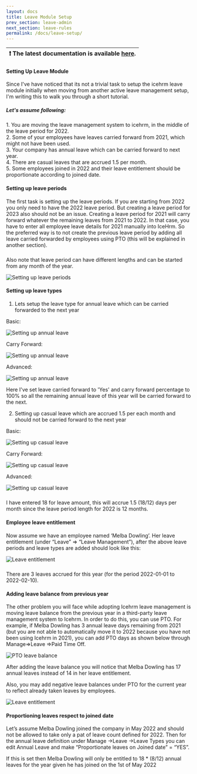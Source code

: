 ```yaml
---
layout: docs
title: Leave Module Setup
prev_section: leave-admin
next_section: leave-rules
permalink: /docs/leave-setup/
---
```


| :exclamation:  The latest documentation is available [here](https://icehrm.com/explore/docs-category/leave-management/).   |
|-----------------------------------------|

#### Setting Up Leave Module

Since I've have noticed that its not a trivial task to setup the icehrm leave module initially when moving from another 
active leave management setup, I'm writing this to walk you through a short tutorial.

<div class="note info">
  <h5>Let's assume following:</h5>
  <p>
1. You are moving the leave management system to icehrm, in the middle of the leave period for 2022.<br/>
2. Some of your employees have leaves carried forward from 2021, which might not have been used.<br/>
3. Your company has annual leave which can be carried forward to next year.<br/>
4. There are casual leaves that are accrued 1.5 per month.<br/>
5. Some employees joined in 2022 and their leave entitlement should be proportionate according to joined date.<br/>
  </p>
</div>



#### Setting up leave periods

The first task is setting up the leave periods. If you are starting from 2022 you only need to have the 2022 leave period. But creating a leave period for 2023 also should not be an issue. Creating a leave period for 2021 will carry forward whatever the remaining leaves from 2021 to 2022. In that case, you have to enter all employee leave details for 2021 manually into IceHrm. So the preferred way is to not create the previous leave period by adding all leave carried forwarded by employees using PTO (this will be explained in another section).


<div class="note warning">
  <h5></h5>
  <p>Also note that leave period can have different lengths and can be started from any month of the year.</p>
</div>


![Setting up leave periods](https://icehrm.com/explore/wp-content/uploads/2022/09/Untitled-900-%C3%97-300px-2.png)

#### Setting up leave types


1. Lets setup the leave type for annual leave which can be carried forwarded to the next year

Basic:

![Setting up annual leave](https://icehrm.com/explore/wp-content/uploads/2022/09/Untitled-design-17.png)

Carry Forward:

![Setting up annual leave](https://icehrm.com/explore/wp-content/uploads/2022/09/Untitled-design-18.png)

Advanced:

![Setting up annual leave](https://icehrm.com/explore/wp-content/uploads/2022/09/Untitled-design-19.png)

Here I've set leave carried forward to 'Yes' and carry forward percentage to 100% so all the remaining annual leave of
this year will be carried forward to the next.

2. Setting up casual leave which are accrued 1.5 per each month and should not be carried forward to the next year

Basic:

![Setting up casual leave](https://icehrm.com/explore/wp-content/uploads/2022/09/Untitled-design-20.png)

Carry Forward:

![Setting up casual leave](https://icehrm.com/explore/wp-content/uploads/2022/09/Untitled-design-21.png)

Advanced:

![Setting up casual leave](https://icehrm.com/explore/wp-content/uploads/2022/09/Untitled-design-22.png)

<div class="note info">
  <h5></h5>
  <p>
  I have entered 18 for leave amount, this will accrue 1.5 (18/12) days per month since the leave period length for 2022 is 12 months.
  </p>
</div>

#### Employee leave entitlement

Now assume we have an employee named ‘Melba Dowling’. Her leave entitlement (under “Leave” => “Leave Management”), after the above leave periods and leave types are added should look like this:

![Leave entitlement](https://icehrm.com/explore/wp-content/uploads/2022/09/Untitled-design-23.png)

<div class="note info">
  <h5></h5>
  <p>
  There are 3 leaves accrued for this year (for the period 2022-01-01 to 2022-02-10).
  </p>
</div>

#### Adding leave balance from previous year

The other problem you will face while adopting Icehrm leave management is moving leave balance from the previous year in a third-party leave management system to Icehrm. In order to do this, you can use PTO. For example, if Melba Dowling has 3 annual leave days remaining from 2021 (but you are not able to automatically move it to 2022 because you have not been using Icehrm in 2021), you can add PTO days as shown below through Manage=>Leave =>Paid Time Off.


![PTO leave balance](https://icehrm.com/explore/wp-content/uploads/2022/09/Untitled-900-%C3%97-300px-3.png)

After adding the leave balance you will notice that Melba Dowling has 17 annual leaves instead of 14 in her leave entitlement.

Also, you may add negative leave balances under PTO for the current year to reflect already taken leaves by employees.

![Leave entitlement](https://icehrm.com/explore/wp-content/uploads/2022/09/Untitled-design-24.png)

#### Proportioning leaves respect to joined date

Let’s assume Melba Dowling joined the company in May 2022 and should not be allowed to take only a pat of leave count defined for 2022. Then for the annual leave definition under Manage ->Leave ->Leave Types you can edit Annual Leave and make “Proportionate leaves on Joined date” = “YES”.

If this is set then Melba Dowling will only be entitled to 18 * (8/12) annual leaves for the year given he has joined on the 1st of May 2022
